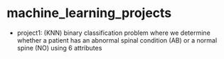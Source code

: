 # machine_learning_projects
- project1: (KNN) binary classification problem where we determine whether a patient has an abnormal spinal condition (AB) or a normal spine (NO) using 6 attributes
